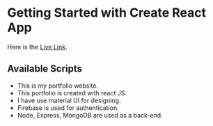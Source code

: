 # Getting Started with Create React App

Here is the [Live Link](https://portfolio-website-727b2.web.app/).

## Available Scripts

* This is my portfolio website.
* This portfolio is created with react JS.
* I have use material UI for designing.
* Firebase is used for authentication.
* Node, Express, MongoDB are used as a back-end.
